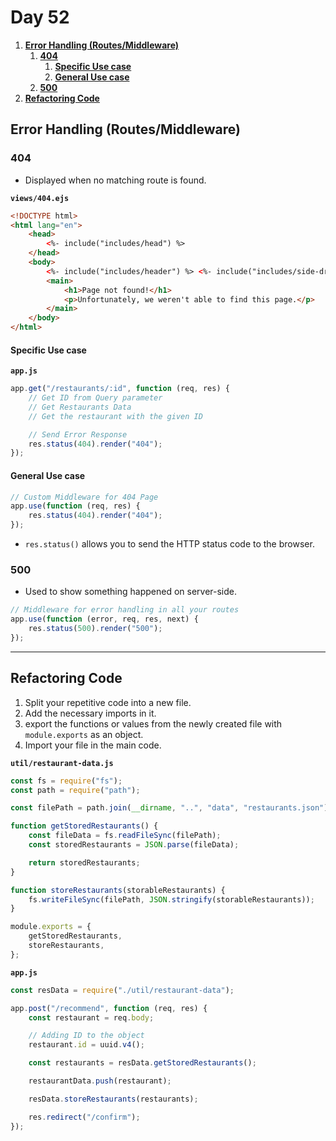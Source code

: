 # **Day 52** <!-- omit in toc -->

1. [**Error Handling (Routes/Middleware)**](#error-handling-routesmiddleware)
   1. [**404**](#404)
      1. [**Specific Use case**](#specific-use-case)
      2. [**General Use case**](#general-use-case)
   2. [**500**](#500)
2. [**Refactoring Code**](#refactoring-code)

## **Error Handling (Routes/Middleware)**

### **404**

-   Displayed when no matching route is found.

**`views/404.ejs`**

```html
<!DOCTYPE html>
<html lang="en">
    <head>
        <%- include("includes/head") %>
    </head>
    <body>
        <%- include("includes/header") %> <%- include("includes/side-drawer") %>
        <main>
            <h1>Page not found!</h1>
            <p>Unfortunately, we weren't able to find this page.</p>
        </main>
    </body>
</html>
```

#### **Specific Use case**

**`app.js`**

```javascript
app.get("/restaurants/:id", function (req, res) {
    // Get ID from Query parameter
    // Get Restaurants Data
    // Get the restaurant with the given ID

    // Send Error Response
    res.status(404).render("404");
});
```

#### **General Use case**

```javascript
// Custom Middleware for 404 Page
app.use(function (req, res) {
    res.status(404).render("404");
});
```

-   `res.status()` allows you to send the HTTP status code to the browser.

### **500**

-   Used to show something happened on server-side.

```javascript
// Middleware for error handling in all your routes
app.use(function (error, req, res, next) {
    res.status(500).render("500");
});
```

---

## **Refactoring Code**

1. Split your repetitive code into a new file.
2. Add the necessary imports in it.
3. export the functions or values from the newly created file with `module.exports` as an object.
4. Import your file in the main code.

**`util/restaurant-data.js`**

```javascript
const fs = require("fs");
const path = require("path");

const filePath = path.join(__dirname, "..", "data", "restaurants.json");

function getStoredRestaurants() {
    const fileData = fs.readFileSync(filePath);
    const storedRestaurants = JSON.parse(fileData);

    return storedRestaurants;
}

function storeRestaurants(storableRestaurants) {
    fs.writeFileSync(filePath, JSON.stringify(storableRestaurants));
}

module.exports = {
    getStoredRestaurants,
    storeRestaurants,
};
```

**`app.js`**

```javascript
const resData = require("./util/restaurant-data");

app.post("/recommend", function (req, res) {
    const restaurant = req.body;

    // Adding ID to the object
    restaurant.id = uuid.v4();

    const restaurants = resData.getStoredRestaurants();

    restaurantData.push(restaurant);

    resData.storeRestaurants(restaurants);

    res.redirect("/confirm");
});
```
